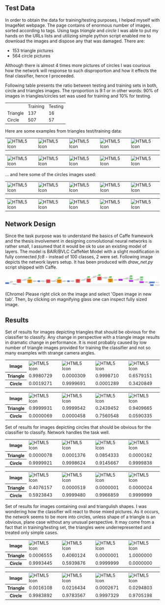 ## Test Data
In order to obtain the data for training/testing purposes, I helped
myself with ImageNet webpage. The page contains of enormous number
of images, sorted according to tags. Using tags *triangle* and
*circle* I was able to put my hands on the URLs lists and utilizing
simple python script enabled me to download the images and dispose
any that was damaged. There are:
* 153 triangle pictures
* 564 circle pictures

Although there is almost 4 times more pictures of circles I was courious
how the network will response to such disproportion and how it effects
the final classifier, hence I proceeded.

Following table presents the ratio between testing and training sets
in both, circle and triangles images. The rproportion is 9:1 or in other
words: 90% of images in triangles/circles set was used for training and
10% for testing.
<table>
<tr>
    <td></td>
    <td>Training</td>
    <td>Testing</td>
</tr>
<tr>
    <td>Triangle</td>
    <td>137</td>
    <td>16</td>
</tr>
<tr>
    <td>Circle</td>
    <td>507</td>
    <td>57</td>
</tr>
</table>

Here are some examples from triangles test/training data:
<table>
<tr>
    <td><img src="http://i.ehow.com/images/a07/kj/jl/use-trig-lengths-triangle-200X200.jpg" alt="HTML5 Icon" width="150" height="150"></td>
    <td><img src="http://farm1.static.flickr.com/39/76712784_26da0df72c.jpg" alt="HTML5 Icon" width="150" height="150"></td>
    <td><img src="http://i00.i.aliimg.com/photo/v0/399428786/4_Carpeted_tuffcoat_industrial_Finish_Isosceles_Right.jpg" alt="HTML5 Icon" width="150" height="150"></td>
    <td><img src="http://farm5.static.flickr.com/4081/4824471274_15976efd7c.jpg" alt="HTML5 Icon" width="150" height="150"></td>
    <td><img src="http://farm4.static.flickr.com/3309/4606465260_a3f45c6f7b.jpg" alt="HTML5 Icon" width="150" height="150"></td
</tr>
</table>
<table>
<tr>
    <td><img src="http://www.mathexpression.com/image-files/find-obtuse-triangles.png" alt="HTML5 Icon" width="150" height="150"></td>
    <td><img src="http://farm5.static.flickr.com/4141/4900180884_48bd21089e.jpg" alt="HTML5 Icon" width="150" height="150"></td>
    <td><img src="http://farm6.static.flickr.com/5127/5242731848_53af9777e3.jpg" alt="HTML5 Icon" width="150" height="150"></td>
    <td><img src="http://wps.pearsoned.com.au/wps/media/objects/2832/2900149/_images_/ch4.jpg" alt="HTML5 Icon" width="150" height="150"></td>
    <td><img src="https://threescore.files.wordpress.com/2009/10/pizza.jpg?w=300&h=223" alt="HTML5 Icon" width="150" height="150"></td
</tr>
</table>

... and here some of the circles images used:
<table>
<tr>
    <td><img src="http://3.bp.blogspot.com/_OPpAXbtkqCY/TKU3-04q7AI/AAAAAAAAFwM/DalSHySLZ9E/s1600/2.jpg" alt="HTML5 Icon" width="150" height="150"></td>
    <td><img src="http://farm3.static.flickr.com/2713/4355386231_1a091af42b.jpg" alt="HTML5 Icon" width="150" height="150"></td>
    <td><img src="http://www.draftingsupplies.com/977503.jpg" alt="HTML5 Icon" width="150" height="150"></td>
    <td><img src="http://farm1.static.flickr.com/35/67284992_2af6ca29c2.jpg" alt="HTML5 Icon" width="150" height="150"></td>
    <td><img src="http://farm3.static.flickr.com/2587/3939546096_d0d00a3eaa.jpg" alt="HTML5 Icon" width="150" height="150"></td
</tr>
</table>
<table>
<tr>
    <td><img src="http://farm2.static.flickr.com/1209/4600874541_a9189a40c0.jpg" alt="HTML5 Icon" width="150" height="150"></td>
    <td><img src="http://farm4.static.flickr.com/3103/3166571262_9a68b6f33e.jpg" alt="HTML5 Icon" width="150" height="150"></td>
    <td><img src="http://farm1.static.flickr.com/67/206117477_ba79d3a8f6.jpg" alt="HTML5 Icon" width="150" height="150"></td>
    <td><img src="http://farm4.static.flickr.com/3396/4628930107_2557e868cc.jpg" alt="HTML5 Icon" width="150" height="150"></td>
    <td><img src="http://farm5.static.flickr.com/4114/4781142533_ee35684dbd.jpg" alt="HTML5 Icon" width="150" height="150"></td
</tr>
</table>

## Network Design
Since the task purpose was to understand the basics of Caffe framework
and the thesis involvement in designing convolutional neural networks
is rather small, I assumed that it would be ok to use an existing
model of layers. The model is BAIR/BVLC CaffeNet Model with a slight
modification in fully connected *fc8* - instead of 100 classes, 2 were
set. Following image depicts the network layers setup. It has been
produced with *draw_net.py* script shipped with Caffe.

<img src="net_visualization.png" alt="HTML5 Icon">

(Chrome) Please right click on the image and select 'Open image in new
tab'. Then, by clicking on magnifying glass one can inspect fully sized
image.

## Results
Set of results for images depicting triangles that should be obvious for
the classifier to classify. Any change in perspective with a triangle
image results in dramatic change in performance. It is most probably
caused by low number of triangle images provided for training the
classifier and not so many examples with strange camera angles.
<table>
<tr>
    <th>Image</th>
    <td><img src="http://farm2.static.flickr.com/1133/638741937_fb6d083357.jpg?v=0" alt="HTML5 Icon" width="150" height="150"></td>
    <td><img src="http://farm4.static.flickr.com/3622/3362307618_590e37da12.jpg" alt="HTML5 Icon" width="150" height="150"></td>
    <td><img src="http://farm6.static.flickr.com/5261/5579646031_c7900ff6c8.jpg" alt="HTML5 Icon" width="150" height="150"></td>
    <td><img src="http://farm4.static.flickr.com/3069/2371655967_71722f1848.jpg" alt="HTML5 Icon" width="150" height="150"></td>
</tr>

<tr>
    <th>Triangle</th>
    <td>0.9980729</td>
    <td>0.0000309</td>
    <td>0.9998710</td>
    <td>0.6579151</td>
</tr>

<tr>
    <th>Circle</th>
    <td>0.0019271</td>
    <td>0.9999691</td>
    <td>0.0001289</td>
    <td>0.3420849</td>
</tr>
</table>

<table>
<tr>
    <th>Image</th>
    <td><img src="http://farm1.static.flickr.com/208/467603366_cfc237571e.jpg" alt="HTML5 Icon" width="150" height="150"></td>
    <td><img src="http://farm3.static.flickr.com/2436/3949033524_dc688743cc.jpg" alt="HTML5 Icon" width="150" height="150"></td>
    <td><img src="http://1.bp.blogspot.com/_SO_1-gB06t0/THKKKLGsZdI/AAAAAAAAD0I/EkRvobQicq8/s1600/IMGP8509.JPG" alt="HTML5 Icon" width="150" height="150"></td>
    <td><img src="http://www.kelabhk.com/CREATIVEPHOTO/ALLPHOTO/DoubleCONE.jpg" alt="HTML5 Icon" width="150" height="150"></td>
</tr>

<tr>
    <th>Triangle</th>
    <td>0.9999931</td>
    <td>0.9999542</td>
    <td>0.2439452</td>
    <td>0.9409665</td>
</tr>

<tr>
    <th>Circle</th>
    <td>0.0000069</td>
    <td>0.0000458</td>
    <td>0.7560548</td>
    <td>0.0590335</td>
</tr>
</table>

Set of results for images depicting circles that should be obvious for
the classifier to classify. Network handles the task well.

<table>
<tr>
    <th>Image</th>
    <td><img src="http://farm1.static.flickr.com/171/438599715_f0acd021ae.jpg" alt="HTML5 Icon" width="150" height="150"></td>
    <td><img src="http://farm4.static.flickr.com/3165/2949285928_8a309f9493.jpg" alt="HTML5 Icon" width="150" height="150"></td>
    <td><img src="http://farm5.static.flickr.com/4132/4999928992_4ba573a5f6.jpg" alt="HTML5 Icon" width="150" height="150"></td>
    <td><img src="http://farm4.static.flickr.com/3589/3682046286_2f760da30b.jpg" alt="HTML5 Icon" width="150" height="150"></td>
</tr>

<tr>
    <th>Triangle</th>
    <td>0.0000078</td>
    <td>0.0001376</td>
    <td>0.0854333</td>
    <td>0.0000162</td>
</tr>

<tr>
    <th>Circle</th>
    <td>0.9999921</td>
    <td>0.9998624</td>
    <td>0.9145667</td>
    <td>0.9999838</td>
</tr>
</table>

<table>
<tr>
    <th>Image</th>
    <td><img src="http://farm1.static.flickr.com/3/3723630_86371af698.jpg" alt="HTML5 Icon" width="150" height="150"></td>
    <td><img src="http://farm5.static.flickr.com/4012/4255939729_8caba9b07c.jpg" alt="HTML5 Icon" width="150" height="150"></td>
    <td><img src="http://farm3.static.flickr.com/2729/4212306542_fc3f65d4d0.jpg" alt="HTML5 Icon" width="150" height="150"></td>
    <td><img src="http://farm5.static.flickr.com/4004/4295748814_5c3554c22e.jpg" alt="HTML5 Icon" width="150" height="150"></td>
</tr>

<tr>
    <th>Triangle</th>
    <td>0.4076157</td>
    <td>0.0000519</td>
    <td>0.0000001</td>
    <td>0.0000024</td>
</tr>

<tr>
    <th>Circle</th>
    <td>0.5923843</td>
    <td>0.9999480</td>
    <td>0.9966859</td>
    <td>0.9999999</td>
</tr>
</table>

Set of results for images containing oval and triangulish shapes. I
was wondering how the classifier will react to those mixed pictures.
As it occurs, the network seems to be more into circles, unless shape
of a triangle is an obvious, plane case without any unusual perspective.
It may come from a fact that in training/testing set, the triangles
were underrepresented and treated only simple cases.
<table>
<tr>
    <th>Image</th>
    <td><img src="http://farm4.static.flickr.com/3243/3367977848_136586004a.jpg" alt="HTML5 Icon" width="150" height="150"></td>
    <td><img src="http://farm2.static.flickr.com/1329/4603472286_cd8b9521ac.jpg" alt="HTML5 Icon" width="150" height="150"></td>
    <td><img src="http://farm4.static.flickr.com/3442/3356045299_718107585e.jpg" alt="HTML5 Icon" width="150" height="150"></td>
    <td><img src="https://s-media-cache-ak0.pinimg.com/736x/46/ef/3b/46ef3be35e81e6acf4570d39bf488420.jpg" alt="HTML5 Icon" width="150" height="150"></td>
</tr>

<tr>
    <th>Triangle</th>
    <td>0.0006555</td>
    <td>0.4060124</td>
    <td>0.0000001</td>
    <td>1.0000000</td>
</tr>
<tr>
    <th>Circle</th>
    <td>0.9993445</td>
    <td>0.5939876</td>
    <td>0.9999999</td>
    <td>0.0000000</td>
</tr>
</table>

<table>
<tr>
    <th>Image</th>
    <td><img src="http://farm6.static.flickr.com/5028/5619935182_a0763fb8bf.jpg" alt="HTML5 Icon" width="150" height="150"></td>
    <td><img src="http://araischool.up.seesaa.net/image/109.jpg" alt="HTML5 Icon" width="150" height="150"></td>
    <td><img src="http://www.uh.edu/engines/icosahedron.jpg" alt="HTML5 Icon" width="150" height="150"></td>
    <td><img src="http://farm5.static.flickr.com/4127/5199584958_a7043537d9.jpg" alt="HTML5 Icon" width="150" height="150"></td>
</tr>
<tr>
    <th>Triangle</th>
    <td>0.0016108</td>
    <td>0.0216434</td>
    <td>0.0002671</td>
    <td>0.0294803</td>
</tr>
<tr>
    <th>Circle</th>
    <td>0.9983892</td>
    <td>0.9783567</td>
    <td>0.9997329</td>
    <td>0.9705198</td>
</tr>
</table>